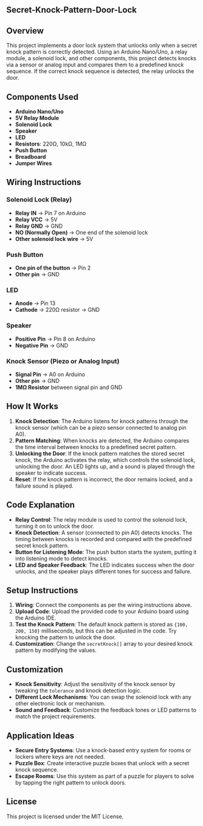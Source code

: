 ## Secret-Knock-Pattern-Door-Lock

## Overview

This project implements a door lock system that unlocks only when a secret knock pattern is correctly detected. Using an Arduino Nano/Uno, a relay module, a solenoid lock, and other components, this project detects knocks via a sensor or analog input and compares them to a predefined knock sequence. If the correct knock sequence is detected, the relay unlocks the door.

## Components Used
- **Arduino Nano/Uno**
- **5V Relay Module**
- **Solenoid Lock**
- **Speaker**
- **LED**
- **Resistors**: 220Ω, 10kΩ, 1MΩ
- **Push Button**
- **Breadboard**
- **Jumper Wires**

## Wiring Instructions

### Solenoid Lock (Relay)
- **Relay IN** -> Pin 7 on Arduino
- **Relay VCC** -> 5V
- **Relay GND** -> GND
- **NO (Normally Open)** -> One end of the solenoid lock
- **Other solenoid lock wire** -> 5V

### Push Button
- **One pin of the button** -> Pin 2
- **Other pin** -> GND

### LED
- **Anode** -> Pin 13
- **Cathode** -> 220Ω resistor -> GND

### Speaker
- **Positive Pin** -> Pin 8 on Arduino
- **Negative Pin** -> GND

### Knock Sensor (Piezo or Analog Input)
- **Signal Pin** -> A0 on Arduino
- **Other pin** -> GND
- **1MΩ Resistor** between signal pin and GND

## How It Works

1. **Knock Detection**: The Arduino listens for knock patterns through the knock sensor (which can be a piezo sensor connected to analog pin A0).
2. **Pattern Matching**: When knocks are detected, the Arduino compares the time interval between knocks to a predefined secret pattern.
3. **Unlocking the Door**: If the knock pattern matches the stored secret knock, the Arduino activates the relay, which controls the solenoid lock, unlocking the door. An LED lights up, and a sound is played through the speaker to indicate success.
4. **Reset**: If the knock pattern is incorrect, the door remains locked, and a failure sound is played.

## Code Explanation

- **Relay Control**: The relay module is used to control the solenoid lock, turning it on to unlock the door.
- **Knock Detection**: A sensor (connected to pin A0) detects knocks. The timing between knocks is recorded and compared with the predefined secret knock pattern.
- **Button for Listening Mode**: The push button starts the system, putting it into listening mode to detect knocks.
- **LED and Speaker Feedback**: The LED indicates success when the door unlocks, and the speaker plays different tones for success and failure.

## Setup Instructions

1. **Wiring**: Connect the components as per the wiring instructions above.
2. **Upload Code**: Upload the provided code to your Arduino board using the Arduino IDE.
3. **Test the Knock Pattern**: The default knock pattern is stored as `{100, 200, 150}` milliseconds, but this can be adjusted in the code. Try knocking the pattern to unlock the door.
4. **Customization**: Change the `secretKnock[]` array to your desired knock pattern by modifying the values.

## Customization

- **Knock Sensitivity**: Adjust the sensitivity of the knock sensor by tweaking the `tolerance` and knock detection logic.
- **Different Lock Mechanisms**: You can swap the solenoid lock with any other electronic lock or mechanism.
- **Sound and Feedback**: Customize the feedback tones or LED patterns to match the project requirements.

## Application Ideas

- **Secure Entry Systems**: Use a knock-based entry system for rooms or lockers where keys are not needed.
- **Puzzle Box**: Create interactive puzzle boxes that unlock with a secret knock sequence.
- **Escape Rooms**: Use this system as part of a puzzle for players to solve by tapping the right pattern to unlock doors.

## License

This project is licensed under the MIT License.
